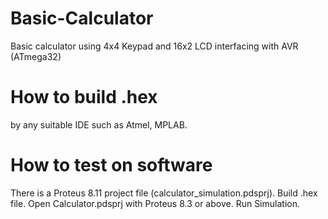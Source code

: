 # Basic-Calculator
Basic calculator using 4x4 Keypad and 16x2 LCD interfacing with AVR (ATmega32)
# How to build .hex
by any suitable IDE such as Atmel, MPLAB.

# How to test on software
There is a Proteus 8.11 project file (calculator_simulation.pdsprj).
Build .hex file.
Open Calculator.pdsprj with Proteus 8.3 or above.
Run Simulation.
